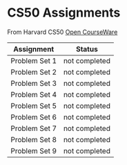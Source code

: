 # CS50 Assignments
From Harvard CS50 [Open CourseWare](https://cs50.harvard.edu/x/2021/)


| Assignment                   |   Status      |
| ---------------------------- | ------------- |
| Problem Set 1                | not completed |
| Problem Set 2                | not completed |
| Problem Set 3                | not completed |
| Problem Set 4                | not completed |
| Problem Set 5                | not completed |
| Problem Set 6                | not completed |
| Problem Set 7                | not completed |
| Problem Set 8                | not completed |
| Problem Set 9                | not completed |
